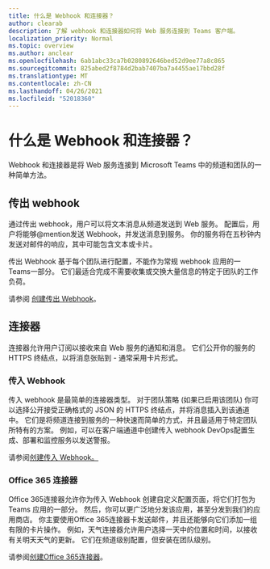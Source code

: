 ```yaml
---
title: 什么是 Webhook 和连接器？
author: clearab
description: 了解 webhook 和连接器如何将 Web 服务连接到 Teams 客户端。
localization_priority: Normal
ms.topic: overview
ms.author: anclear
ms.openlocfilehash: 6ab1abc33ca7b0280892646bed52d9ee77a8c865
ms.sourcegitcommit: 825abed2f8784d2bab7407ba7a4455ae17bbd28f
ms.translationtype: MT
ms.contentlocale: zh-CN
ms.lasthandoff: 04/26/2021
ms.locfileid: "52018360"
---
```

# <a name="what-are-webhooks-and-connectors"></a>什么是 Webhook 和连接器？

Webhook 和连接器是将 Web 服务连接到 Microsoft Teams 中的频道和团队的一种简单方法。 

## <a name="outgoing-webhooks"></a>传出 webhook

通过传出 webhook，用户可以将文本消息从频道发送到 Web 服务。 配置后，用户将能够@mention发送 Webhook，并发送消息到服务。 你的服务将在五秒钟内发送对邮件的响应，其中可能包含文本或卡片。

传出 Webhook 基于每个团队进行配置，不能作为常规 webhook 应用的一Teams一部分。 它们最适合完成不需要收集或交换大量信息的特定于团队的工作负荷。

请参阅 [创建传出 Webhook](~/webhooks-and-connectors/how-to/add-outgoing-webhook.md)。

## <a name="connectors"></a>连接器

连接器允许用户订阅以接收来自 Web 服务的通知和消息。 它们公开你的服务的 HTTPS 终结点，以将消息张贴到 - 通常采用卡片形式。

### <a name="incoming-webhooks"></a>传入 Webhook

传入 webhook 是最简单的连接器类型。 对于团队策略 (如果已启用该团队) 你可以选择公开接受正确格式的 JSON 的 HTTPS 终结点，并将消息插入到该通道中。 它们是将频道连接到服务的一种快速而简单的方式，并且最适用于特定团队所特有的方案。 例如，可以在客户端通道中创建传入 webhook DevOps配置生成、部署和监控服务以发送警报。

请参阅[创建传入 Webhook。](~/webhooks-and-connectors/how-to/add-incoming-webhook.md)

### <a name="office-365-connectors"></a>Office 365 连接器

Office 365连接器允许你为传入 Webhook 创建自定义配置页面，将它们打包为 Teams 应用的一部分。 然后，你可以更广泛地分发该应用，甚至分发到我们的应用商店。 你主要使用Office 365连接器卡发送邮件，并且还能够向它们添加一组有限的卡片操作。 例如，天气连接器允许用户选择一天中的位置和时间，以接收有关明天天气的更新。 它们在频道级别配置，但安装在团队级别。

请参阅[创建Office 365连接器](~/webhooks-and-connectors/how-to/connectors-creating.md)。
